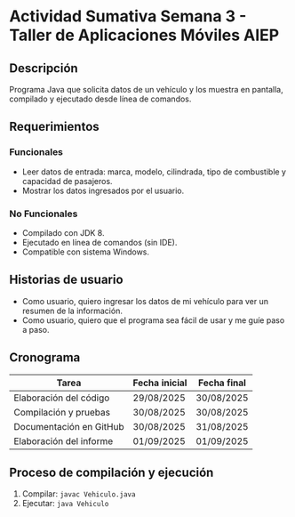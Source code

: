 # Actividad Sumativa Semana 3 - Taller de Aplicaciones Móviles AIEP

## Descripción
Programa Java que solicita datos de un vehículo y los muestra en pantalla, compilado y ejecutado desde línea de comandos.

## Requerimientos
### Funcionales
- Leer datos de entrada: marca, modelo, cilindrada, tipo de combustible y capacidad de pasajeros.
- Mostrar los datos ingresados por el usuario.

### No Funcionales
- Compilado con JDK 8.
- Ejecutado en línea de comandos (sin IDE).
- Compatible con sistema Windows.

## Historias de usuario
- Como usuario, quiero ingresar los datos de mi vehículo para ver un resumen de la información.
- Como usuario, quiero que el programa sea fácil de usar y me guíe paso a paso.

## Cronograma
| Tarea                                    | Fecha inicial | Fecha final |
|-------------------------------|---------------|-------------|
| Elaboración del código       | 29/08/2025 | 30/08/2025 |
| Compilación y pruebas       | 30/08/2025 | 30/08/2025 |
| Documentación en GitHub | 30/08/2025 | 31/08/2025 |
| Elaboración del informe      | 01/09/2025 | 01/09/2025 |

## Proceso de compilación y ejecución
1. Compilar: `javac Vehiculo.java`
2. Ejecutar: `java Vehiculo`
